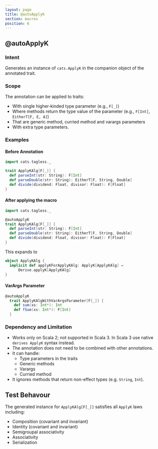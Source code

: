 ```yaml
---
layout: page
title: @autoApplyK
section: macros
position: 6
---
```



## @autoApplyK

### Intent
Generates an instance of `cats.ApplyK` in the companion object of the annotated trait.

### Scope
The annotation can be applied to traits:
- With single higher‑kinded type parameter (e.g., `F[_]`)
- Where methods return the type value of the parameter (e.g., `F[Int]`, `EitherT[F, E, A]`)
- That are generic method, curried method and varargs parameters
- With extra type parameters.

### Examples
#### Before Annotation
```scala
import cats.tagless._

trait ApplyKAlg[F[_]] {
  def parseInt(str: String): F[Int]
  def parseDouble(str: String): EitherT[F, String, Double]
  def divide(dividend: Float, divisor: Float): F[Float]
}
```

#### After applying the macro 
```scala
import cats.tagless._

@autoApplyK
trait ApplyKAlg[F[_]] {
  def parseInt(str: String): F[Int]
  def parseDouble(str: String): EitherT[F, String, Double]
  def divide(dividend: Float, divisor: Float): F[Float]
}
```

This expands to
```scala
object ApplyKAlg {
  implicit def applyKForApplyKAlg: ApplyK[ApplyKAlg] =
      Derive.applyK[ApplyKAlg]
}
```
#### VarArgs Parameter
```scala
@autoApplyK
  trait ApplyKAlgWithVarArgsParameter[F[_]] {
    def sum(xs: Int*): Int
    def fSum(xs: Int*): F[Int]
  }
```

### Dependency and Limitation
- Works only on Scala 2; not supported in Scala 3.
In Scala 3 use native `derives ApplyK` syntax instead.
- The annotation does not need to be combined with other annotations.
- It can handle: 
  - Type parameters in the traits
  - Generic methods
  - Varargs
  - Curried method
- It ignores methods that return non-effect types (e.g. `String`, `Int`).


## Test Behavour
The generated instance for `ApplyKAlg[F[_]]` satisfies all `ApplyK` laws including:
- Composition (covariant and invariant)
- Identity (covariant and invariant)
- Semigroupal associativity
- Associativity
- Serialization